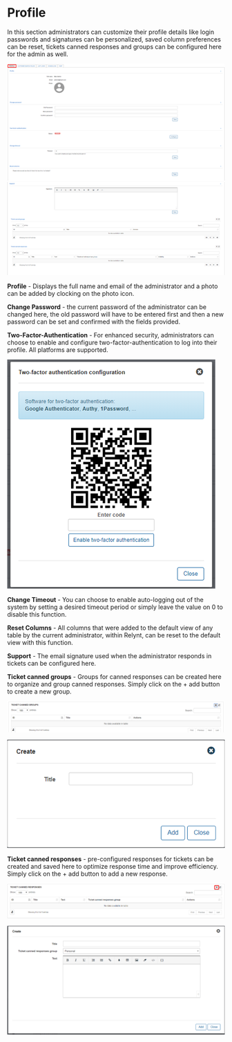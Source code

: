 Profile
=============

In this section administrators can customize their profile details like login passwords and signatures can be personalized, saved column preferences can be reset, tickets canned responses and groups can be configured here for the admin as well.

![Profile](profile1.png)
![Profile](profile2.png)


**Profile** - Displays the full name and email of the administrator and a photo can be added by clocking on the photo icon.

**Change Password** - the current password of the administrator can be changed here, the old password will have to be entered first and then a new password can be set and confirmed with the fields provided.

**Two-Factor-Authentication** - For enhanced security, administrators can choose to enable and configure two-factor-authentication to log into their profile. All platforms are supported.

![Two factor](2factor.png)

**Change Timeout** - You can choose to enable auto-logging out of the system by setting a desired timeout period or simply leave the value on 0 to disable this function.

**Reset Columns** - All columns that were added to the default view of any table by the current administrator, within Relynt, can be reset to the default view with this function.

**Support** - The email signature used  when the administrator responds in tickets can be configured here.

**Ticket canned groups** - Groups for canned responses can be created here to organize and group canned responses. Simply click on the + add button to create a new group.

![Add canned groups](add_canned_groups.png)

![Add canned groups](add_canned_groups2.png)

**Ticket canned responses** - pre-configured responses for tickets can be created and saved here to optimize response time and improve efficiency. Simply click on the + add button to add a new response.

![Add canned response](add_canned_response.png)

![Add canned response](add_canned_response2.png)
